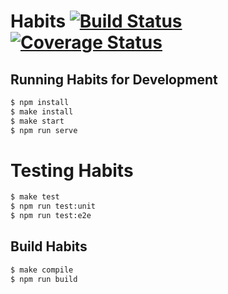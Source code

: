 # Habits [![Build Status](https://travis-ci.com/zinefer/habits.svg?branch=master)](https://travis-ci.com/zinefer/habits) [![Coverage Status](https://coveralls.io/repos/github/zinefer/habits/badge.svg?branch=master)](https://coveralls.io/github/zinefer/habits?branch=master)

## Running Habits for Development

```bash
$ npm install
$ make install
$ make start
$ npm run serve
```

# Testing Habits

```bash
$ make test
$ npm run test:unit
$ npm run test:e2e
```

## Build Habits

```bash
$ make compile
$ npm run build
```